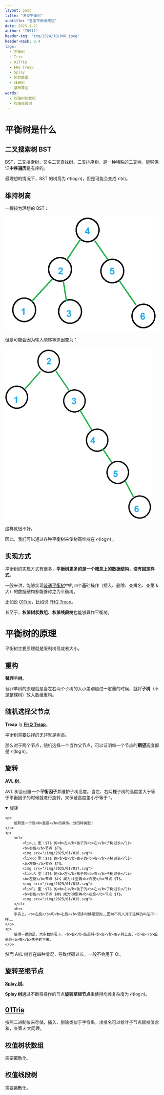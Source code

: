 ```yaml
---
layout: post
title: "浅谈平衡树"
subtitle: "各类平衡树概述"
date: 2025-1-21
author: "TH911"
header-img: "img/2024/10/006.jpeg"
header-mask: 0.4
tags:
  - 平衡树
  - Trie
  - 01Trie
  - FHQ Treap
  - Splay
  - 树状数组
  - 线段树
  - 基础算法
words:
  - 权值树状数组
  - 权值线段树
---
```


# 平衡树是什么

## 二叉搜索树 BST

BST，二叉搜索树，又名二叉查找树、二叉排序树，是一种特殊的二叉树。能够保证**中序遍历**是有序的。

最理想的情况下，BST 的树高为 $\mathcal O(\log n)$，但是可能会变成 $\mathcal O(n)$。

## 维持树高

一棵较为理想的 BST：

![](/img/2025/01/014.png)

但是可能会因为输入顺序等原因变为：

![](/img/2025/01/015.png)

这样就很不好。

因此，我们可以通过各种平衡树来使树高维持在 $\mathcal O(\log n)$ 。

## 实现方式

平衡树的实现方式有很多，**平衡树更多的是一个概念上的数据结构，没有固定样式**。

一般来讲，能够实现[普通平衡树](https://www.luogu.com.cn/problem/P3369)中的四个基础操作（插入、删除、查排名、查第 $k$ 大）的数据结构都能够称之为平衡树。

比如说 [01Trie](/2025/01/19/2/#平衡树)，比如说 [FHQ Treap](/2024/11/21/5/)。

甚至于，**权值树状数组**、**权值线段树**也能够算作平衡树。

# 平衡树的原理

平衡树主要原理就是限制树高或者大小。

## 重构

**替罪羊树**。

替罪羊树的原理就是当左右两个子树的大小差别超过一定量的时候，就将**子树**（不是整棵树）放入数组重构。

## 随机选择父节点

**Treap** 与 [**FHQ Treap**](/2024/11/21/5/)。

平衡树需要抉择的无非就是树高。

那么对于两个节点，随机选择一个当作父节点，可以证明每一个节点的**期望**高度都是 $\mathcal O(\log n)$。

## 旋转

**AVL 树**。

AVL 树会设置一个**平衡因子**并维护子树高度。当左、右两棵子树的高度差大于等于平衡因子的时候就进行旋转，来保证高度差小于等于 $1$。

<details class="note" open>
    <summary>旋转</summary>

    <p>
        旋转是一个很<b>重要</b>的操作。分四种类型：
    </p>
    <p>
    	<ul>
    		<li>LL 型：$T$ 的<b>左</b>孩子的<b>左</b>子树过长</li>
    		<b>右旋</b>节点 $T$。
    		<img src="/img/2025/01/016.svg">
    		<li>RR 型：$T$ 的<b>右</b>孩子的<b>右</b>子树过长</li>
    		<b>左旋</b>节点 $T$。
    		<img src="/img/2025/01/017.svg">
    		<li>LR 型：$T$ 的<b>左</b>孩子的<b>右</b>子树过长</li>
    		<b>左旋</b>节点 $L$ 成为LL型再<b>右旋</b>节点 $T$。
    		<img src="/img/2025/01/018.svg">
    		<li>RL 型：$T$ 的<b>右</b>孩子的<b>左</b>子树过长</li>
    		<b>右旋</b>节点 $R$ 成为RR型再<b>左旋</b>节点 $T$。
    		<img src="/img/2025/01/019.svg">
    	</ul>
    	<hr>
        事实上，<b>左旋</b>和<b>右旋</b>很多时候是混的……因为不同人对于这俩的叫法不一样……
    </p>
    <p>
    	值得一提的是，大多数情况下，<b>右</b>旋是将<b>左</b>孩子转上去，<b>左</b>旋是将<b>右</b>孩子转下来。
    </p>
</details>

然而 AVL 树存在四种情况，导致代码过长，一般不会用于 OI。

## 旋转至根节点

[**Splay 树**](/2025/01/22/1/)。

**Splay 树**通过不断将操作的节点**旋转至根节点**来使得均摊复杂度为 $\mathcal O(\log n)$。

## [01Trie](/2025/01/19/2/#平衡树)

按照二进制位来存储，插入、删除类似于字符串，求排名可以给叶子节点赋权值求和，查第 $k$ 大同理。

## 权值树状数组

需要离散化。

## 权值线段树

需要离散化。